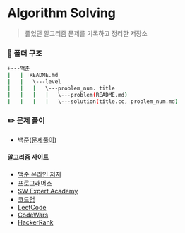 # Algorithm Solving
> 풀었던 알고리즘 문제를 기록하고 정리한 저장소

### :open_file_folder: 폴더 구조
```bash
+---백준
|   |  README.md
|   |   \---level
|   |   |   \---problem_num. title
|   |   |   |   \---problem(README.md)
|   |   |   |   \---solution(title.cc, problem_num.md)
```

### :pencil2: 문제 풀이
- 백준([문제풀이](./baekjoon/))

#### 알고리즘 사이트
- [백준 온라인 저지](https://www.acmicpc.net)
- [프로그래머스](https://programmers.co.kr/)
- [SW Expert Academy](https://swexpertacademy.com/main/main.do)
- [코드업](https://codeup.kr/index.php)
- [LeetCode](https://leetcode.com/)
- [CodeWars](https://www.codewars.com/)
- [HackerRank](https://www.hackerrank.com/)
